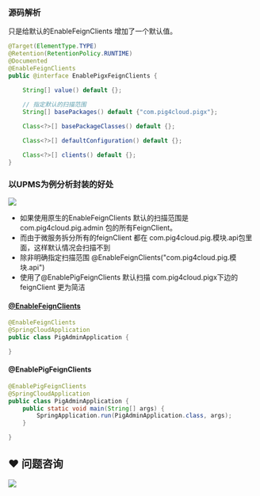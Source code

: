 ### 源码解析


只是给默认的EnableFeignClients 增加了一个默认值。



```java
@Target(ElementType.TYPE)
@Retention(RetentionPolicy.RUNTIME)
@Documented
@EnableFeignClients
public @interface EnablePigxFeignClients {

	String[] value() default {};
    
    // 指定默认的扫描范围
	String[] basePackages() default {"com.pig4cloud.pigx"};

	Class<?>[] basePackageClasses() default {};

	Class<?>[] defaultConfiguration() default {};

	Class<?>[] clients() default {};
}
```



### 以UPMS为例分析封装的好处


![](https://cdn.nlark.com/yuque/0/2020/png/283679/1599314550296-36fd05e3-7630-4de6-8b0b-4310a6e4922e.png)



+ 如果使用原生的EnableFeignClients 默认的扫描范围是 com.pig4cloud.pig.admin 包的所有FeignClient。
+ 而由于微服务拆分所有的feignClient 都在 com.pig4cloud.pig.模块.api包里面，这样默认情况会扫描不到
+ 除非明确指定扫描范围 @EnableFeignClients("com.pig4cloud.pig.模块.api")
+ 使用了@EnablePigFeignClients 默认扫描 com.pig4cloud.pigx下边的feignClient 更为简洁



#### [@EnableFeignClients ](/EnableFeignClients )


```java
@EnableFeignClients
@SpringCloudApplication
public class PigAdminApplication {

}
```



#### @EnablePigFeignClients


```java
@EnablePigFeignClients
@SpringCloudApplication
public class PigAdminApplication {
	public static void main(String[] args) {
		SpringApplication.run(PigAdminApplication.class, args);
	}

}
```

## ❤  问题咨询
![](https://cdn.nlark.com/yuque/0/2022/gif/283679/1662563973685-c22e9831-db66-42b5-973f-886d25d1e0e7.gif)

